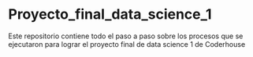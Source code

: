 # Proyecto_final_data_science_1
Este repositorio contiene todo el paso a paso sobre los procesos que se ejecutaron para lograr el proyecto final de data science 1 de Coderhouse 
